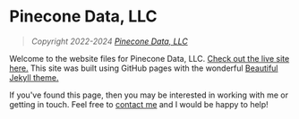 # Pinecone Data, LLC

> *Copyright 2022-2024 [Pinecone Data, LLC](https://www.pineconedata.com)*

Welcome to the website files for Pinecone Data, LLC. [Check out the live site here.](https://pineconedata.github.io) This site was built using GitHub pages with the wonderful [Beautiful Jekyll theme.](https://deanattali.com/beautiful-jekyll)

If you've found this page, then you may be interested in working with me or getting in touch. Feel free to [contact me](https://www.pineconedata.com/workwithme/) and I would be happy to help!
